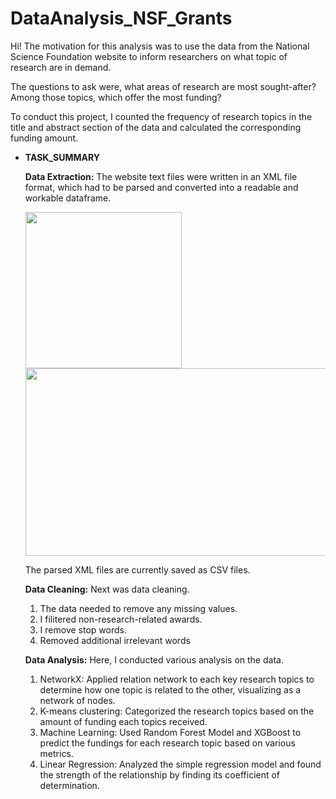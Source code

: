 # DataAnalysis_NSF_Grants

Hi! The motivation for this analysis was to use the data from the National Science Foundation website to inform researchers on what topic of research are in demand.

The questions to ask were, what areas of research are most sought-after? Among those topics, which offer the most funding? 

To conduct this project, I counted the frequency of research topics in the title and abstract section of the data and calculated the corresponding funding amount.


* **TASK_SUMMARY** 

  **Data Extraction:** The website text files were written in an XML file format, which had to be parsed and converted into a readable and workable dataframe.
  
  
  <img src="https://user-images.githubusercontent.com/89544848/153977136-2f32612d-2971-4cbf-aca6-be136cbecffe.png" width="250" height="250">
  
  <img src="https://user-images.githubusercontent.com/89544848/153977458-ee18d4dd-90f5-4686-b043-02ee889cd8c9.png" width="700" height="300">
  
  The parsed XML files are currently saved as CSV files.
  
   **Data Cleaning:** Next was data cleaning. 
   1. The data needed to remove any missing values. 
   2. I filitered non-research-related awards. 
   3. I remove stop words. 
   4. Removed additional irrelevant words

   **Data Analysis:** Here, I conducted various analysis on the data.
   1. NetworkX: Applied relation network to each key research topics to determine how one topic is related to the other, visualizing as a network of nodes.
   2. K-means clustering: Categorized the research topics based on the amount of funding each topics received.
   3. Machine Learning: Used Random Forest Model and XGBoost to predict the fundings for each research topic based on various metrics.
   4. Linear Regression: Analyzed the simple regression model and found the strength of the relationship by finding its coefficient of determination.

  




